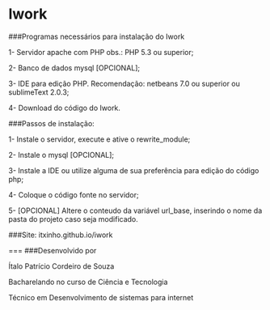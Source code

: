 Iwork
=====

###Programas necessários para instalação do Iwork

1- Servidor apache com PHP obs.:  PHP 5.3 ou superior;

2- Banco de dados mysql [OPCIONAL];

3- IDE para edição PHP. Recomendação: netbeans 7.0 ou superior ou sublimeText 2.0.3;

4- Download do código do Iwork.


###Passos de instalação:

1- Instale o servidor, execute e ative o rewrite_module;

2- Instale o mysql [OPCIONAL]; 

3- Instale a IDE ou utilize alguma de sua preferência para edição do código php; 

4- Coloque o código fonte no servidor;

5- [OPCIONAL] Altere o conteudo da variável url_base, inserindo o nome da pasta do projeto caso seja modificado. 


###Site: itxinho.github.io/iwork

===
###Desenvolvido por 

Ítalo Patrício Cordeiro de Souza

Bacharelando no curso de Ciência e Tecnologia

Técnico em Desenvolvimento de sistemas para internet

